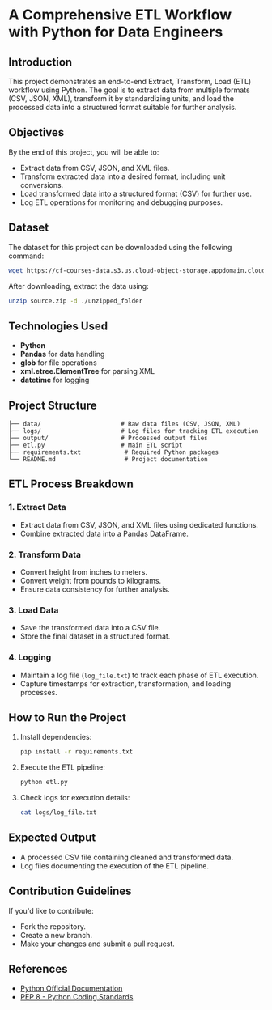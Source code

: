 # A Comprehensive ETL Workflow with Python for Data Engineers

## Introduction
This project demonstrates an end-to-end Extract, Transform, Load (ETL) workflow using Python. The goal is to extract data from multiple formats (CSV, JSON, XML), transform it by standardizing units, and load the processed data into a structured format suitable for further analysis.

## Objectives
By the end of this project, you will be able to:
- Extract data from CSV, JSON, and XML files.
- Transform extracted data into a desired format, including unit conversions.
- Load transformed data into a structured format (CSV) for further use.
- Log ETL operations for monitoring and debugging purposes.

## Dataset
The dataset for this project can be downloaded using the following command:
```sh
wget https://cf-courses-data.s3.us.cloud-object-storage.appdomain.cloud/IBMDeveloperSkillsNetwork-PY0221EN-SkillsNetwork/labs/module%206/Lab%20-%20Extract%20Transform%20Load/data/source.zip
```
After downloading, extract the data using:
```sh
unzip source.zip -d ./unzipped_folder
```

## Technologies Used
- **Python**
- **Pandas** for data handling
- **glob** for file operations
- **xml.etree.ElementTree** for parsing XML
- **datetime** for logging

## Project Structure
```
├── data/                      # Raw data files (CSV, JSON, XML)
├── logs/                      # Log files for tracking ETL execution
├── output/                    # Processed output files
├── etl.py                     # Main ETL script
├── requirements.txt            # Required Python packages
└── README.md                   # Project documentation
```

## ETL Process Breakdown
### 1. Extract Data
- Extract data from CSV, JSON, and XML files using dedicated functions.
- Combine extracted data into a Pandas DataFrame.

### 2. Transform Data
- Convert height from inches to meters.
- Convert weight from pounds to kilograms.
- Ensure data consistency for further analysis.

### 3. Load Data
- Save the transformed data into a CSV file.
- Store the final dataset in a structured format.

### 4. Logging
- Maintain a log file (`log_file.txt`) to track each phase of ETL execution.
- Capture timestamps for extraction, transformation, and loading processes.

## How to Run the Project
1. Install dependencies:
   ```sh
   pip install -r requirements.txt
   ```
2. Execute the ETL pipeline:
   ```sh
   python etl.py
   ```
3. Check logs for execution details:
   ```sh
   cat logs/log_file.txt
   ```

## Expected Output
- A processed CSV file containing cleaned and transformed data.
- Log files documenting the execution of the ETL pipeline.

## Contribution Guidelines
If you'd like to contribute:
- Fork the repository.
- Create a new branch.
- Make your changes and submit a pull request.

## References
- [Python Official Documentation](https://www.python.org/doc/)
- [PEP 8 - Python Coding Standards](https://www.python.org/dev/peps/pep-0008/)


